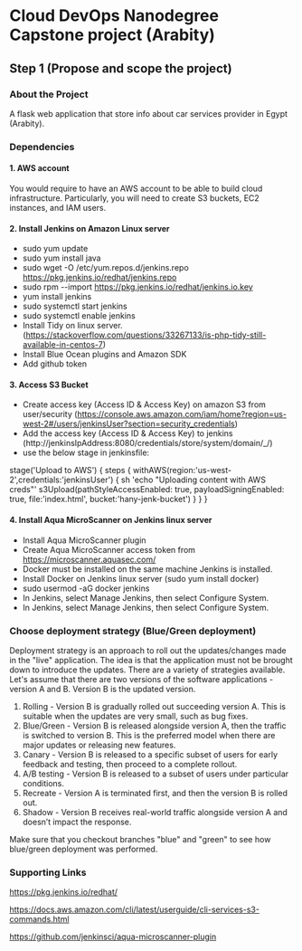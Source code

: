 # Cloud DevOps Nanodegree Capstone project (Arabity)

## Step 1 (Propose and scope the project)

### About the Project
A flask web application that store info about car services provider in Egypt (Arabity).

### Dependencies
#### 1. AWS account
You would require to have an AWS account to be able to build cloud infrastructure. Particularly, you will need to create S3 buckets, EC2 instances, and IAM users.

#### 2. Install Jenkins on Amazon Linux server
* sudo yum update
* sudo yum install java
* sudo wget -O /etc/yum.repos.d/jenkins.repo https://pkg.jenkins.io/redhat/jenkins.repo
* sudo rpm --import https://pkg.jenkins.io/redhat/jenkins.io.key
* yum install jenkins
* sudo systemctl start jenkins
* sudo systemctl enable jenkins
* Install Tidy on linux server. (https://stackoverflow.com/questions/33267133/is-php-tidy-still-available-in-centos-7)
* Install Blue Ocean plugins and Amazon SDK
* Add github token

#### 3. Access S3 Bucket
* Create access key (Access ID & Access Key) on amazon S3 from user/security (https://console.aws.amazon.com/iam/home?region=us-west-2#/users/jenkinsUser?section=security_credentials)
* Add the access key (Access ID & Access Key) to jenkins (http://jenkinsIpAddress:8080/credentials/store/system/domain/_/)
* use the below stage in jenkinsfile:

stage('Upload to AWS') {
     steps {
         withAWS(region:'us-west-2',credentials:'jenkinsUser') {
         sh 'echo "Uploading content with AWS creds"'
             s3Upload(pathStyleAccessEnabled: true, payloadSigningEnabled: true, file:'index.html', bucket:'hany-jenk-bucket')
         }
     }
}

#### 4. Install Aqua MicroScanner on Jenkins linux server

* Install Aqua MicroScanner plugin
* Create Aqua MicroScanner access token from https://microscanner.aquasec.com/
* Docker must be installed on the same machine Jenkins is installed.
* Install Docker on Jenkins linux server (sudo yum install docker)
* sudo usermod -aG docker jenkins
* In Jenkins, select Manage Jenkins, then select Configure System.
* In Jenkins, select Manage Jenkins, then select Configure System.
### Choose deployment strategy (Blue/Green deployment)

Deployment strategy is an approach to roll out the updates/changes made in the "live" application. The idea is that the application must not be brought down to introduce the updates. There are a variety of strategies available. Let's assume that there are two versions of the software applications - version A and B. Version B is the updated version.

1. Rolling - Version B is gradually rolled out succeeding version A. This is suitable when the updates are very small, such as bug fixes.
2. Blue/Green - Version B is released alongside version A, then the traffic is switched to version B. This is the preferred model when there are major updates or releasing new features.
3. Canary - Version B is released to a specific subset of users for early feedback and testing, then proceed to a complete rollout.
4. A/B testing - Version B is released to a subset of users under particular conditions.
5. Recreate - Version A is terminated first, and then the version B is rolled out.
6. Shadow - Version B receives real-world traffic alongside version A and doesn’t impact the response.

Make sure that you checkout branches "blue" and "green" to see how blue/green deployment was performed.


### Supporting Links

https://pkg.jenkins.io/redhat/

https://docs.aws.amazon.com/cli/latest/userguide/cli-services-s3-commands.html

https://github.com/jenkinsci/aqua-microscanner-plugin

